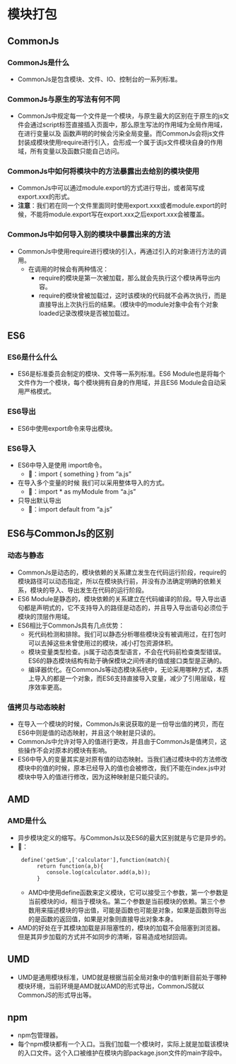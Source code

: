 # 模块打包
## CommonJs
### CommonJs是什么
   - CommonJs是包含模块、文件、IO、控制台的一系列标准。
### CommonJs与原生的写法有何不同
   - CommonJs中规定每一个文件是一个模块，与原生最大的区别在于原生的js文件会通过script标签直接插入页面中，那么原生写法的作用域为全局作用域，在进行变量以及
函数声明的时候会污染全局变量。而CommonJs会将js文件封装成模块使用require进行引入，会形成一个属于该js文件模块自身的作用域，所有变量以及函数只能自己访问。
### CommonJs中如何将模块中的方法暴露出去给别的模块使用
   - CommonJs中可以通过module.export的方式进行导出，或者简写成export.xxx的形式。
   - **注意**：我们若在同一个文件里面同时使用export.xxx或者module.export的时候，不能将module.export写在export.xxx之后export.xxx会被覆盖。
### CommonJs中如何导入别的模块中暴露出来的方法
   - CommonJs中使用require进行模块的引入，再通过引入的对象进行方法的调用。
      - 在调用的时候会有两种情况：
         - require的模块是第一次被加载，那么就会先执行这个模块再导出内容。
         - require的模块曾被加载过，这时该模块的代码就不会再次执行，而是直接导出上次执行后的结果。（模块中的module对象中会有个对象loaded记录改模块是否被加载过。
         

## ES6
### ES6是什么什么
- ES6是标准委员会制定的模块、文件等一系列标准。ES6 Module也是将每个文件作为一个模块，每个模块拥有自身的作用域，并且ES6 Module会自动采用严格模式。
### ES6导出
- ES6中使用export命令来导出模块。
### ES6导入
- ES6中导入是使用 import命令。
   - 🌰：import { something } from “a.js”
- 在导入多个变量的时候 我们可以采用整体导入的方式。
   - 🌰：import * as myModule from “a.js”
- 只导出默认导出
   - 🌰：import default from “a.js”

## ES6与CommonJs的区别
### 动态与静态
- CommonJs是动态的，模块依赖的关系建立发生在代码运行阶段，require的模块路径可以动态指定，所以在模块执行前，并没有办法确定明确的依赖关系，模块的导入、导出发生在代码的运行阶段。
- ES6 Module是静态的，模块依赖的关系建立在代码编译的阶段。导入导出语句都是声明式的，它不支持导入的路径是动态的，并且导入导出语句必须位于模块的顶层作用域。
- ES6相比于CommonJs具有几点优势：
   - 死代码检测和排除。我们可以静态分析哪些模块没有被调用过，在打包时可以去掉这些未曾使用过的模块，减小打包资源体积。
   - 模块变量类型检查。js属于动态类型语言，不会在代码前检查类型错误。ES6的静态模块结构有助于确保模块之间传递的值或接口类型是正确的。
   - 编译器优化。在CommonJs等动态模块系统中，无论采用哪种方式，本质上导入的都是一个对象，而ES6支持直接导入变量，减少了引用层级，程序效率更高。
### 值拷贝与动态映射
- 在导入一个模块的时候，CommonJs来说获取的是一份导出值的拷贝，而在ES6中则是值的动态映射，并且这个映射是只读的。
- CommonJs中允许对导入的值进行更改，并且由于CommonJs是值拷贝，这些操作不会对原本的模块有影响。
- ES6中导入的变量其实是对原有值的动态映射。当我们通过模块中的方法修改模块中的值的时候，原本已经导入的值也会被修改，我们不能在index.js中对模块中导入的值进行修改，因为这种映射是只能只读的。

## AMD
### AMD是什么
- 异步模块定义的缩写。与CommonJs以及ES6的最大区别就是与它是异步的。
- 🌰：
   ```
    define('getSum',['calculator'],function(match){
         return function(a,b){
            console.log(calculator.add(a,b));
         }
   ```
  - AMD中使用define函数来定义模块，它可以接受三个参数，第一个参数是当前模块的id，相当于模块名。第二个参数是当前模块的依赖。第三个参数用来描述模块的导出值，可能是函数也可能是对象，如果是函数则导出的是函数的返回值，如果是对象则直接导出对象本身。
- AMD的好处在于其模块加载是非阻塞性的，模块的加载不会阻塞到浏览器。但是其异步加载的方式并不如同步的清晰，容易造成地狱回调。

## UMD
- UMD是通用模块标准，UMD就是根据当前全局对象中的值判断目前处于哪种模块环境，当前环境是AMD就以AMD的形式导出，CommonJS就以CommonJS的形式导出等。

## npm
- npm包管理器。
- 每个npm模块都有一个入口。当我们加载一个模块时，实际上就是加载该模块的入口文件。这个入口被维护在模块内部package.json文件的main字段中。



